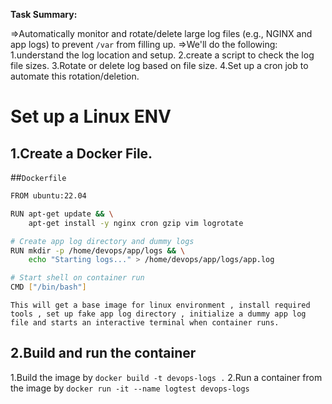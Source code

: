 **Task Summary:**

=>Automatically monitor and rotate/delete large log files (e.g., NGINX and app logs) to prevent ```/var``` from filling up.
=>We'll do the following:
    1.understand the log location and setup.
    2.create a script to check the log file sizes.
    3.Rotate or delete log based on file size.
    4.Set up a cron job to automate this rotation/deletion.


# Set up a Linux ENV
## 1.Create a Docker File.
##```Dockerfile```
```bash
FROM ubuntu:22.04

RUN apt-get update && \
    apt-get install -y nginx cron gzip vim logrotate

# Create app log directory and dummy logs
RUN mkdir -p /home/devops/app/logs && \
    echo "Starting logs..." > /home/devops/app/logs/app.log

# Start shell on container run
CMD ["/bin/bash"]
```
    This will get a base image for linux environment , install required tools , set up fake app log directory , initialize a dummy app log file and starts an interactive terminal when container runs.

## 2.Build and run the container
1.Build the image by ```docker build -t devops-logs .```
2.Run a container from the image by ```docker run -it --name logtest devops-logs```
